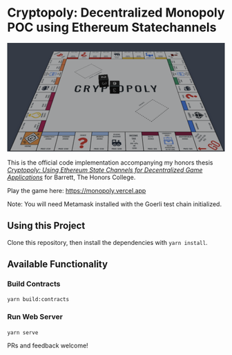 # Cryptopoly: Decentralized Monopoly POC using Ethereum Statechannels

![Cryptopoly Preview](cryptopoly.png)

This is the official code implementation accompanying my honors thesis [*Cryptopoly: Using Ethereum State Channels for Decentralized Game Applications*](/public/Cryptopoly.pdf) for Barrett, The Honors College.

Play the game here: https://monopoly.vercel.app

Note: You will need Metamask installed with the Goerli test chain initialized.

## Using this Project

Clone this repository, then install the dependencies with `yarn install`. 

## Available Functionality

### Build Contracts

`yarn build:contracts`

### Run Web Server

`yarn serve`

PRs and feedback welcome!
